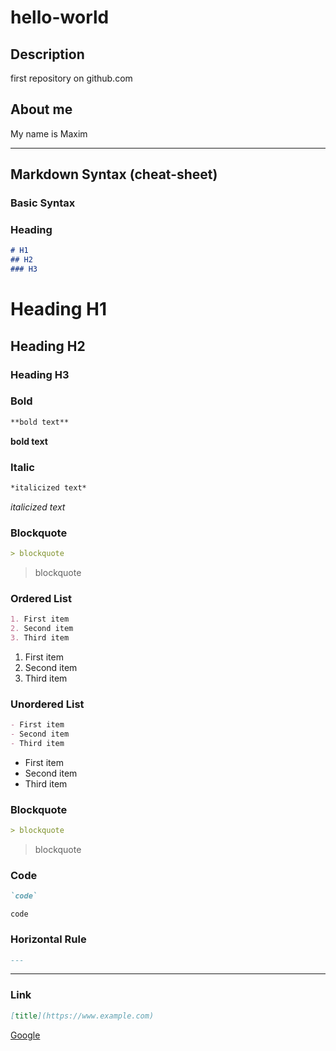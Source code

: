 # hello-world


## Description

first repository on github.com

## About me

My name is Maxim

---

## Markdown Syntax (cheat-sheet)

### Basic Syntax


### Heading
```markdown
# H1
## H2
### H3
```
# Heading H1
## Heading H2
### Heading H3


### Bold
```markdown
**bold text**
```
**bold text**


### Italic
```markdown
*italicized text*
```
*italicized text*


### Blockquote
```markdown
> blockquote
```
> blockquote


### Ordered List
```markdown
1. First item
2. Second item
3. Third item
```
1. First item
2. Second item
3. Third item


### Unordered List
```markdown
- First item
- Second item
- Third item
```
- First item
- Second item
- Third item


### Blockquote
```markdown
> blockquote
```
> blockquote


### Code
```markdown
`code`
```
`code`


### Horizontal Rule
```markdown
---
```
---


### Link
```markdown
[title](https://www.example.com)
```
[Google](https://www.google.com)




